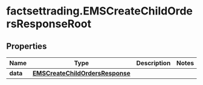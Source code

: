 # factsettrading.EMSCreateChildOrdersResponseRoot

## Properties

Name | Type | Description | Notes
------------ | ------------- | ------------- | -------------
**data** | [**EMSCreateChildOrdersResponse**](EMSCreateChildOrdersResponse.md) |  | 


